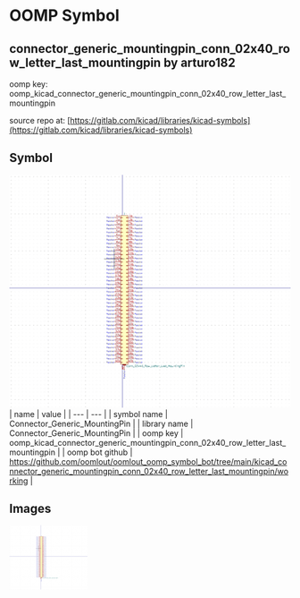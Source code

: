 # OOMP Symbol  
## connector_generic_mountingpin_conn_02x40_row_letter_last_mountingpin  by arturo182  
  
oomp key: oomp_kicad_connector_generic_mountingpin_conn_02x40_row_letter_last_mountingpin  
  
source repo at: [https://gitlab.com/kicad/libraries/kicad-symbols](https://gitlab.com/kicad/libraries/kicad-symbols)  
## Symbol  
  
[![working.png](working_600.png)](working.png)  
| name | value | 
| --- | --- | 
| symbol name | Connector_Generic_MountingPin | 
| library name | Connector_Generic_MountingPin | 
| oomp key | oomp_kicad_connector_generic_mountingpin_conn_02x40_row_letter_last_mountingpin | 
| oomp bot github | https://github.com/oomlout/oomlout_oomp_symbol_bot/tree/main/kicad_connector_generic_mountingpin_conn_02x40_row_letter_last_mountingpin/working | 
## Images  
  
[![working.png](working_140.png)](working.png)  
